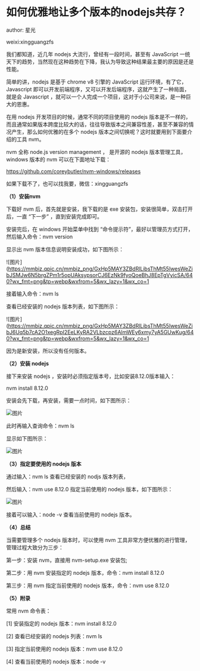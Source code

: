 # 如何优雅地让多个版本的nodejs共存？





author: 星光

weixi:xingguangzfs



我们都知道，近几年 nodejs 大流行，曾经有一段时间，甚至有 JavaScript 一统天下的趋势，当然现在这种趋势在下降，我认为导致这种结果最主要的原因是还是性能。



简单的讲，nodejs 是基于 chrome v8 引擎的 JavaScript 运行环境，有了它，Javascript 即可以开发前端程序，又可以开发后端程序，这就产生了一种局面，就是会 Javascript ，就可以一个人完成一个项目，这对于小公司来说，是一种巨大的恩惠。



在用 nodejs 开发项目的时候，通常不同的项目使用的 nodejs 版本是不一样的，而且通常如果版本跨度比较大的话，往往导致版本之间兼容性差，甚至不兼容的情况产生，那么如何优雅的在多个 nodejs 版本之间切换呢？这时就要用到下面要介绍的工具 nvm。



nvm 全称 node.js version management ， 是开源的 nodejs 版本管理工具，windows 版本的 nvm 可以在下面地址下载：

https://github.com/coreybutler/nvm-windows/releases



如果下载不了，也可以找我要，微信：xingguangzfs



**（1）安装nvm**

下载好 nvm 后，首先就是安装，我下载的是 exe 安装包，安装很简单，双击打开后，一直 “下一步” ，直到安装完成即可。



安装完后，在 windows 开始菜单中找到 “命令提示符”，最好以管理员方式打开，然后输入命令：nvm  version

显示出 nvm 版本信息说明安装成功，如下图所示：

![图片](https://mmbiz.qpic.cn/mmbiz_png/GxHp5MAY3ZBdRlLibsThMt55IwesWeZibJSMJw6N5brgZPm1r5opUAksypsorCJ6EzNk9fyoQoeBhJ8EpTgVyicSA/640?wx_fmt=png&tp=webp&wxfrom=5&wx_lazy=1&wx_co=1



接着输入命令：nvm ls

查看已经安装的 nodejs 版本列表，如下图所示：

![图片](https://mmbiz.qpic.cn/mmbiz_png/GxHp5MAY3ZBdRlLibsThMt55IwesWeZibJ6Uq5b7cA2O1xegRpI2EeLKyRA2VLbzcpz6AlmWEy6xmy7yA5GUwKug/640?wx_fmt=png&tp=webp&wxfrom=5&wx_lazy=1&wx_co=1

因为是新安装，所以没有任何版本。



**（2）安装 nodejs**

接下来安装 nodejs ，安装时必须指定版本号，比如安装8.12.0版本输入：

nvm install 8.12.0

安装会先下载，再安装，需要一点时间，如下图所示：

![图片](https://mmbiz.qpic.cn/mmbiz_png/GxHp5MAY3ZBdRlLibsThMt55IwesWeZibJdp7xx2YWEFz74CTFBgcwQ6QKy5icyVOibvUTuicpjn5h0CnMgG1WgHObg/640?wx_fmt=png&tp=webp&wxfrom=5&wx_lazy=1&wx_co=1)



此时再输入查询命令：nvm ls

显示如下图所示：

![图片](https://mmbiz.qpic.cn/mmbiz_png/GxHp5MAY3ZBdRlLibsThMt55IwesWeZibJQdJt5bIcrUB5DaB0h9wGuZarGC3QESW0GS5g28K3SdHgllfZbjOFvg/640?wx_fmt=png&tp=webp&wxfrom=5&wx_lazy=1&wx_co=1)



**（3）指定要使用的 nodejs 版本**

通过输入：nvm ls 查看已经安装的 nodjs 版本列表，

然后输入：nvm use 8.12.0 指定当前使用的 nodejs 版本，如下图所示：

![图片](https://mmbiz.qpic.cn/mmbiz_png/GxHp5MAY3ZBdRlLibsThMt55IwesWeZibJjaTDQxc7nJByibFxpnbdCTiavzeNETuTTZ31UYMc1FlaA7TZrdUknl8g/640?wx_fmt=png&tp=webp&wxfrom=5&wx_lazy=1&wx_co=1)



接着可以输入：node -v 查看当前使用的 nodejs 版本。



**（4）总结**

当需要管理多个 nodejs 版本时，可以使用 nvm 工具非常方便优雅的进行管理，管理过程大致分为三步：

第一步：安装 nvm，直接用 nvm-setup.exe 安装包;

第二步：用 nvm 安装指定的 nodejs  版本，命令：nvm install 8.12.0

第三步：用 nvm 指定当前使用的 nodejs 版本，命令：nvm use 8.12.0



**（5）附录**

常用 nvm 命令表：

[1] 安装指定的 nodejs 版本：nvm install 8.12.0

[2] 查看已经安装的 nodejs 列表：nvm ls

[3] 指定当前使用的 nodejs 版本：nvm use 8.12.0

[4] 查看当前使用的 nodejs 版本：node -v